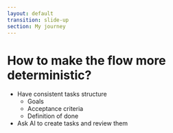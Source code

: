 ```yaml
---
layout: default
transition: slide-up
section: My journey
---
```


# How to make the flow more deterministic?

<v-clicks>

* Have consistent tasks structure
  * Goals
  * Acceptance criteria
  * Definition of done
* Ask AI to create tasks and review them

</v-clicks>

